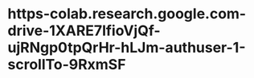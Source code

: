 # https-colab.research.google.com-drive-1XARE7lfioVjQf-ujRNgp0tpQrHr-hLJm-authuser-1-scrollTo-9RxmSF
